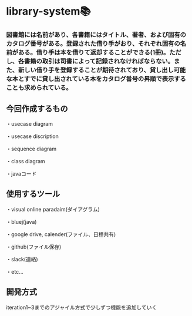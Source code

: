 # library-system📚

### 図書館には名前があり、各書籍にはタイトル、著者、および固有のカタログ番号がある。登録された借り手がおり、それぞれ固有の名前がある。借り手は本を借りて返却することができる(1冊)。ただし、各書籍の取引は司書によって記録されなければならない。また、新しい借り手を登録することが期待されており、貸し出し可能な本とすでに貸し出されている本をカタログ番号の昇順で表示することも求められている。

## 今回作成するもの

・usecase diagram

・usecase discription

・sequence diagram

・class diagram

・javaコード

## 使用するツール

・visual online paradaim(ダイアグラム)

・bluej(java)

・google drive, calender(ファイル、日程共有)

・github(ファイル保存)

・slack(連絡)

・etc...

## 開発方式

iteration1~3までのアジャイル方式で少しずつ機能を追加していく
